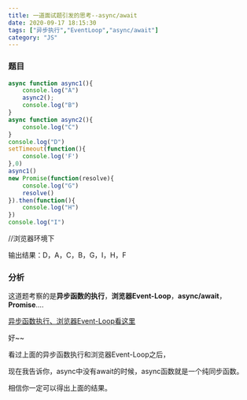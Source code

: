 ```yaml
---
title: 一道面试题引发的思考--async/await
date: 2020-09-17 18:15:30
tags: ["异步执行","EventLoop","async/await"]
category: "JS"
---
```


### 题目
```javascript
async function async1(){
    console.log("A")
    async2();
    console.log("B")
}
async function async2(){
    console.log("C")
}
console.log("D")
setTimeout(function(){
    console.log('F')
},0)
async1()
new Promise(function(resolve){
    console.log("G")
    resolve()
}).then(function(){
    console.log("H")
})
console.log("I")
```

//浏览器环境下

输出结果：D，A，C，B，G，I，H，F

### 分析

这道题考察的是**异步函数的执行**，**浏览器Event-Loop**，**async/await**，**Promise**....

[异步函数执行、浏览器Event-Loop看这里](/2020/09/15/JS/event-loop/)

好~~

看过上面的异步函数执行和浏览器Event-Loop之后，

现在我告诉你，async中没有await的时候，async函数就是一个纯同步函数。

相信你一定可以得出上面的结果。



